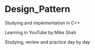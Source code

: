 # Design_Pattern
Studying and implementation in C++

Learning in YouTube by Mike Shah

Studying, review and practice day by day
